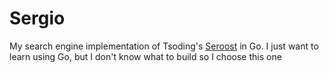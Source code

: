 # Sergio
My search engine implementation of Tsoding's [Seroost](https://github.com/tsoding/seroost) in Go. I just want to learn using Go, but I don't know what to build so I choose this one